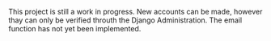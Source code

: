 This project is still a work in progress. New accounts can be made, however thay can only be verified throuth
the Django Administration. The email function has not yet been implemented. 